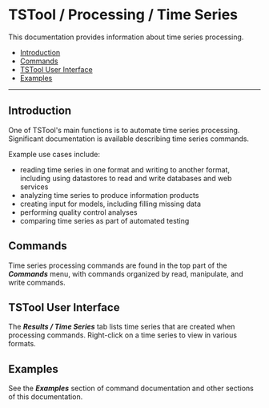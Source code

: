 # TSTool / Processing / Time Series #

This documentation provides information about time series processing.

*   [Introduction](#introduction)
*   [Commands](#commands)
*   [TSTool User Interface](#tstool-user-interface)
*   [Examples](#examples)

---------------------

## Introduction ##

One of TSTool's main functions is to automate time series processing.
Significant documentation is available describing time series commands.

Example use cases include:

*   reading time series in one format and writing to another format,
    including using datastores to read and write databases and web services
*   analyzing time series to produce information products
*   creating input for models, including filling missing data
*   performing quality control analyses
*   comparing time series as part of automated testing

## Commands ##

Time series processing commands are found in the top part of the ***Commands*** menu,
with commands organized by read, manipulate, and write commands.

## TSTool User Interface ##

The ***Results / Time Series*** tab lists time series that are created when processing commands.
Right-click on a time series to view in various formats.

## Examples ##

See the ***Examples*** section of command documentation and other sections of this documentation.
